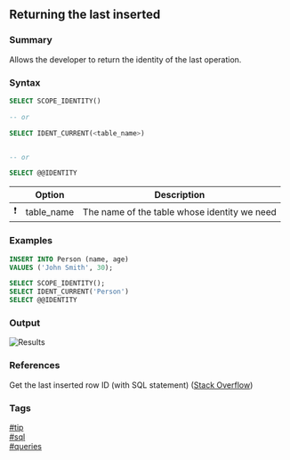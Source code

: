 ## Returning the last inserted 

### Summary
Allows the developer to return the identity of the last operation.  

### Syntax
```sql
SELECT SCOPE_IDENTITY()

-- or

SELECT IDENT_CURRENT(<table_name>)


-- or

SELECT @@IDENTITY
```

|               | Option     | Description                                  |
| :-----------: | ---------- | -------------------------------------------- |
| :exclamation: | table_name | The name of the table whose identity we need |

### Examples
```sql
INSERT INTO Person (name, age)
VALUES ('John Smith', 30);

SELECT SCOPE_IDENTITY();
SELECT IDENT_CURRENT('Person')
SELECT @@IDENTITY
```

### Output
![Results](https://cloud.githubusercontent.com/assets/19519411/20929360/5c4cfb50-bb8f-11e6-9646-59cc909b026a.png)  

### References
Get the last inserted row ID (with SQL statement) \([Stack Overflow](http://stackoverflow.com/questions/9477502/get-the-last-inserted-row-id-with-sql-statement/9477528#9477528)\)  

### Tags
[#tip](../../tips.md)  
[#sql](../sql.md)  
[#queries](queries.md)  
